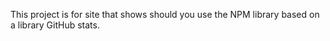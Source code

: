 This project is for site that shows should you use the NPM library based on a library GitHub stats.
